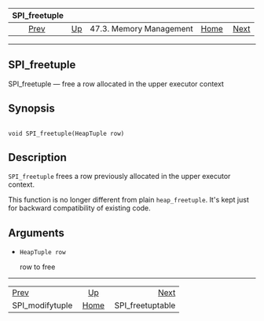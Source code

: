 <!--?xml version="1.0" encoding="UTF-8" standalone="no"?-->

|                    SPI\_freetuple                   |                                                 |                         |                                                       |                                                         |
| :-------------------------------------------------: | :---------------------------------------------- | :---------------------: | ----------------------------------------------------: | ------------------------------------------------------: |
| [Prev](spi-spi-modifytuple.html "SPI_modifytuple")  | [Up](spi-memory.html "47.3. Memory Management") | 47.3. Memory Management | [Home](index.html "PostgreSQL 17devel Documentation") |  [Next](spi-spi-freetupletable.html "SPI_freetuptable") |

***



## SPI\_freetuple

SPI\_freetuple — free a row allocated in the upper executor context

## Synopsis

```

void SPI_freetuple(HeapTuple row)
```

## Description

`SPI_freetuple` frees a row previously allocated in the upper executor context.

This function is no longer different from plain `heap_freetuple`. It's kept just for backward compatibility of existing code.

## Arguments

*   `HeapTuple row`

    row to free

***

|                                                     |                                                       |                                                         |
| :-------------------------------------------------- | :---------------------------------------------------: | ------------------------------------------------------: |
| [Prev](spi-spi-modifytuple.html "SPI_modifytuple")  |    [Up](spi-memory.html "47.3. Memory Management")    |  [Next](spi-spi-freetupletable.html "SPI_freetuptable") |
| SPI\_modifytuple                                    | [Home](index.html "PostgreSQL 17devel Documentation") |                                       SPI\_freetuptable |
